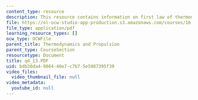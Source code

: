 ```yaml
---
content_type: resource
description: This resource contains information on first law of thermodynamics.
file: https://ol-ocw-studio-app-production.s3.amazonaws.com/courses/16-01-unified-engineering-i-ii-iii-iv-fall-2005-spring-2006/bdb38da4986446e7c7b75e5987395f39_q4_13.PDF
file_type: application/pdf
learning_resource_types: []
ocw_type: OCWFile
parent_title: Thermodynamics and Propulsion
parent_type: CourseSection
resourcetype: Document
title: q4_13.PDF
uid: bdb38da4-9864-46e7-c7b7-5e5987395f39
video_files:
  video_thumbnail_file: null
video_metadata:
  youtube_id: null
---
```

